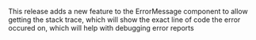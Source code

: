 This release adds a new feature to the ErrorMessage component to allow getting
the stack trace, which will show the exact line of code the error occured on,
which will help with debugging error reports
